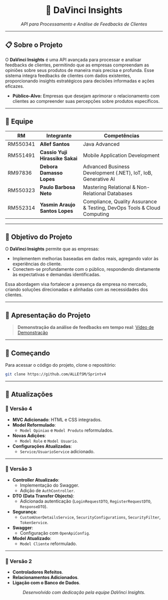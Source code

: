 <div align="center">
    <h1>🚀 DaVinci Insights</h1>
    <p><i>API para Processamento e Análise de Feedbacks de Clientes</i></p>
</div>

---

## 📋 Sobre o Projeto

O **DaVinci Insights** é uma API avançada para processar e analisar feedbacks de clientes, permitindo que as empresas compreendam as opiniões sobre seus produtos de maneira mais precisa e profunda. Esse sistema integra feedbacks de clientes com dados existentes, proporcionando insights estratégicos para decisões informadas e ações eficazes.

- **Público-Alvo:** Empresas que desejam aprimorar o relacionamento com clientes ao compreender suas percepções sobre produtos específicos.

---

## 👥 Equipe

| RM       | Integrante                    | Competências                                                                                  |
|----------|--------------------------------|-----------------------------------------------------------------------------------------------|
| RM550341 | **Allef Santos**               | Java Advanced                                                                                |
| RM551491 | **Cassio Yuji Hirassike Sakai**| Mobile Application Development                                                               |
| RM97836  | **Debora Damasso Lopes**       | Advanced Business Development (.NET), IoT, IoB, Generative AI                                |
| RM550323 | **Paulo Barbosa Neto**         | Mastering Relational & Non-Relational Databases                                              |
| RM552314 | **Yasmin Araujo Santos Lopes** | Compliance, Quality Assurance & Testing, DevOps Tools & Cloud Computing                      |

---

## 🎯 Objetivo do Projeto

O **DaVinci Insights** permite que as empresas:

- Implementem melhorias baseadas em dados reais, agregando valor às experiências do cliente.
- Conectem-se profundamente com o público, respondendo diretamente às expectativas e demandas identificadas.

Essa abordagem visa fortalecer a presença da empresa no mercado, criando soluções direcionadas e alinhadas com as necessidades dos clientes.

---

## 🎥 Apresentação do Projeto

> **Demonstração da análise de feedbacks em tempo real**: [Vídeo de Demonstração](https://www.youtube.com/playlist?list=PLtsjpUU5tm1qCcwibH5k0_9ECj-kHGzVx)

---

## 🚀 Começando

Para acessar o código do projeto, clone o repositório:

```bash
git clone https://github.com/ALLEfSM/Sprintv4
```

---

## 📌 Atualizações

### 📄 Versão 4
- **MVC Adicionado**: HTML e CSS integrados.
- **Model Reformulado**:
    - `Model Opiniao` e `Model Produto` reformulados.
- **Novas Adições**:
    - `Model Role` e `Model Usuario`.
- **Configurações Atualizadas**:
    - `Service/UsuarioService` adicionado.

---

### 📄 Versão 3
- **Controller Atualizado**:
    - Implementação do Swagger.
    - Adição de `AuthController`.
- **DTO (Data Transfer Objects)**:
    - Adicionada autenticação (`LoginRequestDTO`, `RegisterRequestDTO`, `ResponseDTO`).
- **Segurança**:
    - `CustomUserDetailsService`, `SecurityConfigurations`, `SecurityFilter`, `TokenService`.
- **Swagger**:
    - Configuração com `OpenApiConfig`.
- **Model Atualizado**:
    - `Model Cliente` reformulado.

---

### 📄 Versão 2
- **Controladores Refeitos**.
- **Relacionamentos Adicionados**.
- **Ligação com o Banco de Dados**.

<div align="center"> <i>Desenvolvido com dedicação pela equipe DaVinci Insights.</i> </div>
